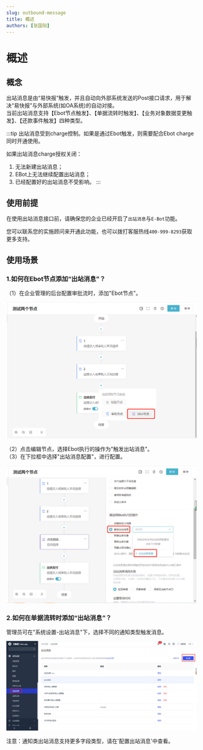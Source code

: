 ```yaml
---
slug: outbound-message
title: 概述
authors: [张国阳]
---
```


# 概述

## 概念
出站消息是由“易快报”触发，并且自动向外部系统发送的Post接口请求，用于解决“易快报”与外部系统(如OA系统)的自动对接。<br/>
当前出站消息支持【Ebot节点触发】、【单据流转时触发】、【业务对象数据变更触发】、【还款事件触发】四种类型。

:::tip
出站消息受到charge控制。如果是通过Ebot触发，则需要配合Ebot charge同时开通使用。

如果出站消息charge授权关闭：
1. 无法新建出站消息；
2. EBot上无法继续配置出站消息；
3. 已经配置好的出站消息不受影响。
:::

## 使用前提
在使用出站消息接口前，请确保您的企业已经开启了`出站消息`与`E-Bot`功能。

您可以联系您的实施顾问来开通此功能，也可以拨打客服热线`400-999-8293`获取更多支持。

## 使用场景
### 1.如何在Ebot节点添加“出站消息”？

（1）在企业管理的后台配置审批流时，添加"Ebot节点"。

![image](images/addEbot.png)

（2）点击编辑节点，选择Ebot执行的操作为"触发出站消息"。<br/>
（3）在下拉框中选择"出站消息配置"，进行配置。

![image](images/ebotConfig.png)

### 2.如何在单据流转时添加“出站消息”？

管理员可在"系统设置-出站消息"下，选择不同的通知类型触发消息。

![image](images/createOutbound.png)

注意：通知类出站消息支持更多字段类型，请在'配置出站消息'中查看。




